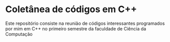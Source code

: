 # Coletânea de códigos em C++
Este repositório consiste na reunião de códigos interessantes programados por mim em C++ no primeiro semestre da faculdade de Ciência da Computação
